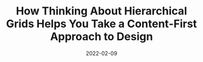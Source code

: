 ---
date: 2022-02-09
permalink: false
publisher: uxdesigncc
tags:
  - design
  - layout
target_url: https://uxdesign.cc/how-thinking-about-hierarchical-grids-helps-you-take-a-content-first-approach-to-design-698d03d28ec3
title: How Thinking About Hierarchical Grids Helps You Take a Content-First Approach to Design
---